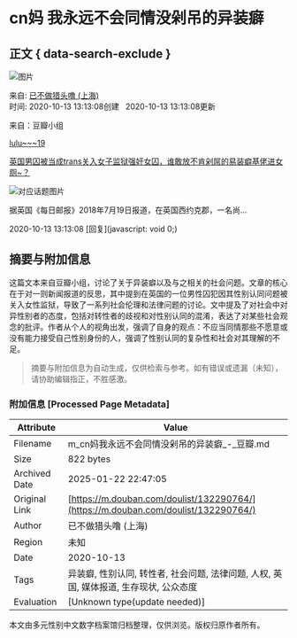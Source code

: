# cn妈 我永远不会同情没剁吊的异装癖

## 正文 { data-search-exclude }


![图片](https://img9.doubanio.com/view/elanor_image/raw/public/Q40Z9R7L.jpg)

来自: [已不做猎头噜 (上海)](https://www.douban.com/people/149562986/)  
时间: 2020-10-13 13:13:08创建   2020-10-13 13:13:08更新  

来自：豆瓣小组

[lulu~~~19](https://www.douban.com/people/46147844/)

[英国男囚被当成trans关入女子监狱强奸女囚，谁敢放不肯剁屌的易装癖基佬进女厕~？](https://www.douban.com/group/topic/196783367/)

![对应话题图片](https://img9.doubanio.com/view/group_topic/large/public/p350002645.jpg)

据英国《每日邮报》2018年7月19日报道，在英国西约克郡，一名尚...

2020-10-13 13:13:08 [回复](javascript: void 0;)
<!-- tcd_original_link https://m.douban.com/doulist/132290764/ -->


## 摘要与附加信息

<!-- tcd_abstract -->
这篇文本来自豆瓣小组，讨论了关于异装癖以及与之相关的社会问题。文章的核心在于对一则新闻报道的反思，其中提到在英国的一位男性囚犯因其性别认同问题被关入女性监狱，导致了一系列社会伦理和法律问题的讨论。文中提及了对社会中对异性别者的态度，包括对转性者的歧视和对性别认同的混淆，表达了对某些社会观念的批评。作者从个人的视角出发，强调了自身的观点：不应当同情那些不愿意或没有能力接受自己性别身份的人，强调了性别认同的复杂性和社会对其理解的不足。
<!-- tcd_abstract_end -->

> 摘要与附加信息为自动生成，仅供检索与参考。如有错误或遗漏（未知），请协助编辑指正，不胜感激。

### 附加信息 [Processed Page Metadata]

| Attribute       | Value                                  |
|-----------------|----------------------------------------|
| Filename        | m_cn妈我永远不会同情没剁吊的异装癖_-_豆瓣.md                             |
| Size            | 822 bytes                           |
| Archived Date   | 2025-01-22 22:47:05                             |
| Original Link   | [https://m.douban.com/doulist/132290764/](https://m.douban.com/doulist/132290764/)                       |
| Author          | 已不做猎头噜 (上海)                               |
| Region          | 未知                               |
| Date            | 2020-10-13                                 |
| Tags            | 异装癖, 性别认同, 转性者, 社会问题, 法律问题, 人权, 英国, 媒体报道, 生存现状, 公众态度                                 |
| Evaluation            | [Unknown type(update needed)]                                 |
<!-- tcd_table_end -->

本文由多元性别中文数字档案馆归档整理，仅供浏览。版权归原作者所有。
